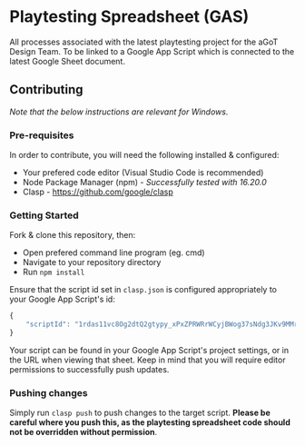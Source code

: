# Playtesting Spreadsheet (GAS)
All processes associated with the latest playtesting project for the aGoT Design Team. To be linked to a Google App Script which is connected to the latest Google Sheet document.

## Contributing
_Note that the below instructions are relevant for Windows._
### Pre-requisites
In order to contribute, you will need the following installed & configured:
- Your prefered code editor (Visual Studio Code is recommended)
- Node Package Manager (npm) - _Successfully tested with 16.20.0_
- Clasp - https://github.com/google/clasp

### Getting Started
Fork & clone this repository, then:
- Open prefered command line program (eg. cmd)
- Navigate to your repository directory
- Run `npm install`

Ensure that the script id set in `clasp.json` is configured appropriately to your Google App Script's id:
```js
{
    "scriptId": "1rdas11vc8Og2dtQ2gtypy_xPxZPRWRrWCyjBWog37sNdg3JKv9MMr_Cn" // <--- Change this
}
```
Your script can be found in your Google App Script's project settings, or in the URL when viewing that sheet. Keep in mind that you will require editor permissions to successfully push updates.

### Pushing changes
Simply run `clasp push` to push changes to the target script. **Please be careful where you push this, as the playtesting spreadsheet code should not be overridden without permission**.
